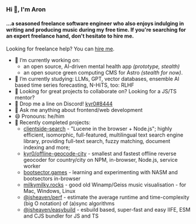### Hi 👋, I'm Aron
#### ...a seasoned freelance software engineer who also enjoys indulging in writing and producing music during my free time. If you're searching for an expert freelance hand, don't hesitate to hire me.

Looking for freelance help? You can [hire me](https://aron-homberg.de).

- 🔭 I’m currently working on:
  - an open source, AI-driven mental health app *(prototype, stealth)* 
  - an open source green computing CMS for Astro *(stealth for now)*.
- 🌱 I’m currently studying: LLMs, GPT, vector databases, ensemble AI based time series forecasting, N-HiTS, too: RLHF 
- 🤔 Looking for great projects to collaborate on? Looking for a JS/TS mentor?
- 🤖 Drop me a line on Discord! [kyr0#8444](https://discordapp.com/users/kyr0#8444)
- 💬 Ask me anything about frontend/web development
- 😄 Pronouns: he/him
- 🫶 Recently completed projects:
  - [clientside-search](https://github.com/kyr0/clientside-search) - "Lucene in the browser + Node.js"; highly efficient, isomorphic, full-featured, multilingual text search engine library, providing full-text search, fuzzy matching, document indexing and more;
  - [kyr0/offline-geocode-city](https://github.com/kyr0/offline-geocode-city) - smallest and fastest offline reverse geocoder for country/city on NPM, in-browser, Node.js, service worker 
  - [bootsector.games](https://bootsector.games) - learning and experimenting with NASM and bootsectors in-browser
  - [milkymilky.rocks](https://milkymilky.rocks) - good old Winamp/Geiss music visualisation - for Mac, Windows, Linux
  - [@jsheaven/perf](https://github.com/jsheaven/perf) - estimate the average runtime and time-complexity (big O notation) of (a)sync algorithms
  - [@jsheaven/easybuild](https://github.com/jsheaven/easybuild) - esbuild based, super-fast and easy IIFE, ESM and CJS bundler for JS and TS
